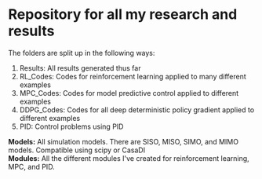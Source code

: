 # Repository for all my research and results

The folders are split up in the following ways: <br>
1. Results:  All results generated thus far
2. RL_Codes: Codes for reinforcement learning applied to many different examples
3. MPC_Codes: Codes for model predictive control applied to different examples
4. DDPG_Codes:  Codes for all deep deterministic policy gradient applied to different examples
5. PID:  Control problems using PID <br>

**Models:**  All simulation models.  There are SISO, MISO, SIMO, and MIMO models.  Compatible using scipy or CasaDI <br>
**Modules:**  All the different modules I've created for reinforcement learning, MPC, and PID.
